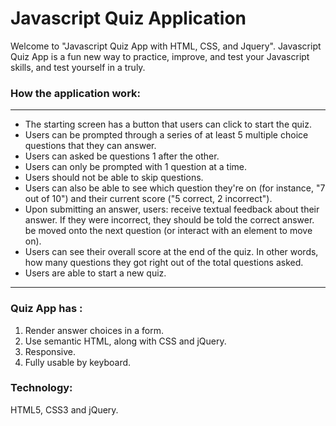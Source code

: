 # Javascript Quiz Application 
Welcome to "Javascript Quiz App with HTML, CSS, and Jquery". Javascript Quiz App is a fun new way to practice, improve, and test your Javascript skills, and test yourself in a truly.

 ### How the application work:
 ------------------------------

* The starting screen has a button that users can click to start the quiz.
* Users can be prompted through a series of at least 5 multiple choice questions that they can answer.
* Users can asked be questions 1 after the other.
* Users can only be prompted with 1 question at a time.
* Users should not be able to skip questions.
* Users can also be able to see which question they're on (for instance, "7 out of 10") and their current score ("5 correct, 2 incorrect").
* Upon submitting an answer, users: receive textual feedback about their answer. If they were incorrect, they should be told the         correct   answer. be moved onto the next question (or interact with an element to move on).
* Users can see their overall score at the end of the quiz. In other words, how many questions they got right out of the total questions asked.
* Users are able to start a new quiz.

 -----------------------

### Quiz  App has :

1. Render answer choices in a form.
2. Use semantic HTML, along with CSS and jQuery.
3. Responsive.
4. Fully usable by keyboard.

### Technology:
HTML5, CSS3 and jQuery.

